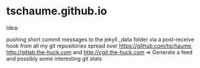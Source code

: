 tschaume.github.io
==================

Idea:

pushing short commit messages to the jekyll _data folder via a post-receive hook from all my git repositories spread over https://github.com/tschaume, http://gitlab.the-huck.com and http://cgit.the-huck.com
=> Generate a feed and possibly some interesting git stats
